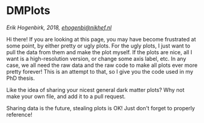 # DMPlots
*Erik Hogenbirk, 2018, ehogenbi@nikhef.nl*

Hi there! If you are looking at this page, you may have become frustrated at some point, by either pretty or ugly plots. 
For the ugly plots, I just want to pull the data from them and make the plot myself.
If the plots are nice, all I want is a high-resolution version, or change some axis label, etc.
In any case, we all need the raw data and the raw code to make all plots ever more pretty forever!
This is an attempt to that, so I give you the code used in my PhD thesis.

Like the idea of sharing your nicest general dark matter plots? Why not make your own file, and add it to a pull request.

Sharing data is the future, stealing plots is OK! Just don't forget to properly reference!
